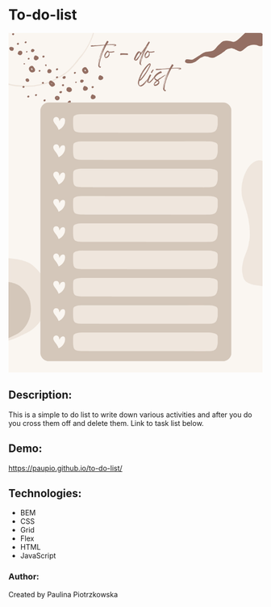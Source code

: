 ﻿# To-do-list

![Paulina](images/lista.png)

## Description:
   This is a simple to do list to write down various activities and after you do you cross them off and delete them.
   Link to task list below.

## Demo:
https://paupio.github.io/to-do-list/

## Technologies:
- BEM
- CSS
- Grid
- Flex
- HTML
- JavaScript

### Author:
Created by Paulina Piotrzkowska
